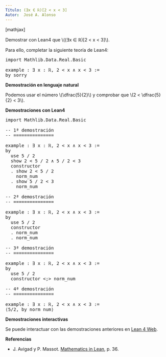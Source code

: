 ```yaml
---
Título: (∃x ∈ ℝ)[2 < x < 3]
Autor:  José A. Alonso
---
```


[mathjax]

Demostrar con Lean4 que \\((∃x ∈ ℝ)[2 < x < 3]\\).

Para ello, completar la siguiente teoría de Lean4:

<pre lang="lean">
import Mathlib.Data.Real.Basic

example : ∃ x : ℝ, 2 < x ∧ x < 3 :=
by sorry
</pre>
<!--more-->

<b>Demostración en lenguaje natural</b>

Podemos usar el número \\(\\dfrac{5}{2}\\) y comprobar que \\(2 < \\dfrac{5}{2} < 3\\).

<b>Demostraciones con Lean4</b>

<pre lang="lean">
import Mathlib.Data.Real.Basic

-- 1ª demostración
-- ===============

example : ∃ x : ℝ, 2 < x ∧ x < 3 :=
by
  use 5 / 2
  show 2 < 5 / 2 ∧ 5 / 2 < 3
  constructor
  . show 2 < 5 / 2
    norm_num
  . show 5 / 2 < 3
    norm_num

-- 2ª demostración
-- ===============

example : ∃ x : ℝ, 2 < x ∧ x < 3 :=
by
  use 5 / 2
  constructor
  . norm_num
  . norm_num

-- 3ª demostración
-- ===============

example : ∃ x : ℝ, 2 < x ∧ x < 3 :=
by
  use 5 / 2
  constructor <;> norm_num

-- 4ª demostración
-- ===============

example : ∃ x : ℝ, 2 < x ∧ x < 3 :=
⟨5/2, by norm_num⟩
</pre>

<b>Demostraciones interactivas</b>

Se puede interactuar con las demostraciones anteriores en <a href="https://live.lean-lang.org/#url=https://raw.githubusercontent.com/jaalonso/Calculemus2/main/src/Entre_2_y_3.lean" rel="noopener noreferrer" target="_blank">Lean 4 Web</a>.

<b>Referencias</b>

<ul>
<li> J. Avigad y P. Massot. <a href="https://bit.ly/3U4UjBk">Mathematics in Lean</a>, p. 36.</li>
</ul>
